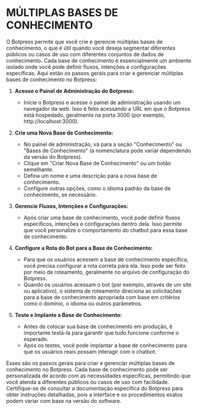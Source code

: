 # MÚLTIPLAS BASES DE CONHECIMENTO
O Botpress permite que você crie e gerencie múltiplas bases de conhecimento, o que é útil quando você deseja segmentar diferentes públicos ou casos de uso com diferentes conjuntos de dados de conhecimento. Cada base de conhecimento é essencialmente um ambiente isolado onde você pode definir fluxos, intenções e configurações específicas. Aqui estão os passos gerais para criar e gerenciar múltiplas bases de conhecimento no Botpress:

1. **Acesse o Painel de Administração do Botpress:**
   - Inicie o Botpress e acesse o painel de administração usando um navegador da web. Isso é feito acessando a URL em que o Botpress está hospedado, geralmente na porta 3000 (por exemplo, http://localhost:3000).

2. **Crie uma Nova Base de Conhecimento:**
   - No painel de administração, vá para a seção "Conhecimento" ou "Bases de Conhecimento" (a nomenclatura pode variar dependendo da versão do Botpress).
   - Clique em "Criar Nova Base de Conhecimento" ou um botão semelhante.
   - Defina um nome e uma descrição para a nova base de conhecimento.
   - Configure outras opções, como o idioma padrão da base de conhecimento, se necessário.

3. **Gerencie Fluxos, Intenções e Configurações:**
   - Após criar uma base de conhecimento, você pode definir fluxos específicos, intenções e configurações dentro dela. Isso permite que você personalize o comportamento do chatbot para essa base de conhecimento.

4. **Configure a Rota do Bot para a Base de Conhecimento:**
   - Para que os usuários acessem a base de conhecimento específica, você precisa configurar a rota correta para ela. Isso pode ser feito por meio de roteamento, geralmente no arquivo de configuração do Botpress.
   - Quando os usuários acessam o bot (por exemplo, através de um site ou aplicativo), o sistema de roteamento direciona as solicitações para a base de conhecimento apropriada com base em critérios como o domínio, o idioma ou outros parâmetros.

5. **Teste e Implante a Base de Conhecimento:**
   - Antes de colocar sua base de conhecimento em produção, é importante testá-la para garantir que tudo funcione conforme o esperado.
   - Após os testes, você pode implantar a base de conhecimento para que os usuários reais possam interagir com o chatbot.

Esses são os passos gerais para criar e gerenciar múltiplas bases de conhecimento no Botpress. Cada base de conhecimento pode ser personalizada de acordo com as necessidades específicas, permitindo que você atenda a diferentes públicos ou casos de uso com facilidade. Certifique-se de consultar a documentação específica do Botpress para obter instruções detalhadas, pois a interface e os procedimentos exatos podem variar com base na versão do software.